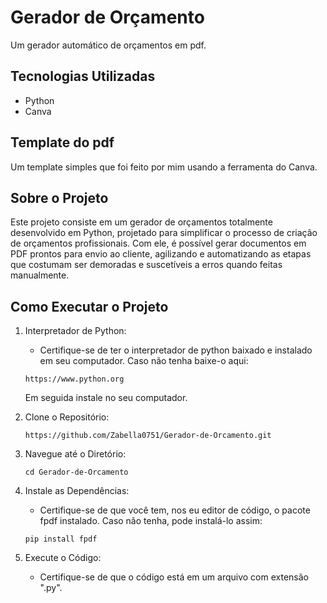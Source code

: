 # Gerador de Orçamento
Um gerador automático de orçamentos em pdf.

## Tecnologias Utilizadas
- Python
- Canva

## Template do pdf
Um template simples que foi feito por mim usando a ferramenta do Canva. 

## Sobre o Projeto
Este projeto consiste em um gerador de orçamentos totalmente desenvolvido em Python, projetado para simplificar o processo de criação de orçamentos profissionais. Com ele, é possível gerar documentos em PDF prontos para envio ao cliente, agilizando e automatizando as etapas que costumam ser demoradas e suscetíveis a erros quando feitas manualmente.

## Como Executar o Projeto
1. Interpretador de Python:
   - Certifique-se de ter o interpretador de python baixado e instalado em seu computador. Caso não tenha baixe-o aqui:
     
   ```
   https://www.python.org
   ```
   Em seguida instale no seu computador.

3. Clone o Repositório:
   ```
   https://github.com/Zabella0751/Gerador-de-Orcamento.git
   ```

4. Navegue até o Diretório:
   ```
   cd Gerador-de-Orcamento
   ```

5. Instale as Dependências:
   - Certifique-se de que você tem, nos eu editor de código, o pacote fpdf instalado. Caso não tenha, pode instalá-lo assim:
     
   ```
   pip install fpdf
   ```

6. Execute o Código:
   - Certifique-se de que o código está em um arquivo com extensão ".py".
  
